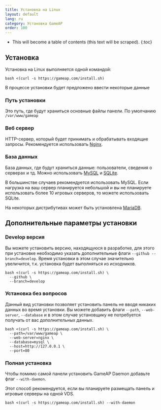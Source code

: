 ```yaml
---
title: Установка на Linux
layout: default
lang: ru
category: Установка GameAP
order: 100
---
```


* This will become a table of contents (this text will be scraped).
{:toc}


## Установка

Установка на Linux выполняется одной командой:
```shell
bash <(curl -s https://gameap.com/install.sh)
```

В процессе установки будет предложено ввести некоторые данные

### Путь установки

Это путь, где будут храниться основные файлы панели.
По умолчанию `/var/www/gameap`

### Веб сервер

HTTP-сервер, который будет принимать и обрабатывать входящие запросы.
Рекомендуется использовать [Nginx](https://www.nginx.com/).

### База данных

База данных, где будут храниться данные: пользователи, сведения о серверах и тд.
Можно использовать [MySQL](https://www.mysql.com/) и [SQLite](https://www.sqlite.org/).

В большинстве случаев рекомендуется использовать MySQL.
Если нагрузка на ваш сервер планируется небольшой и вы не планируете использовать более 10 игровых серверов,
то можете использовать SQLite.

На некоторых дистрибутивах может быть установлена [MariaDB](https://mariadb.org/).

## Дополнительные параметры установки

### Develop версия

Вы можете установить версию, находящуюся в разработке, для этого при установке необходимо
указать дополнительные флаги `--github --branch=develop`.
Время установки в этом случае значительно увеличится, т.к. установка
будет выполняться из исходников.

```shell
bash <(curl -s https://gameap.com/install.sh) \
  --github \
  --branch=develop
```

### Установка без вопросов

Данный вид установки позволяет установить панель не вводя никаких данных во время установки.
Вы можете добавить флаги `--path`, `--web-server`, `--database` и в этом случае
установщику не потребуется получать от вас дополнительных данных.

```shell
bash <(curl -s https://gameap.com/install.sh) \
  --path=/var/www/gameap \
  --web-server=nginx \
  --database=mysql \
  --host=http://127.0.0.1 \
  --port=80
```

### Полная установка

Чтобы помимо самой панели установить GameAP Daemon добавьте флаг `--with-daemon`.

Этот способ рекомендуется, если вы планируете размещать панель и игровые серверы на одной VDS.

```Shell
bash <(curl -s https://gameap.com/install.sh) --with-daemon
  ```